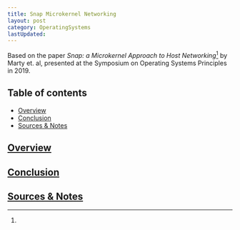 ```yaml
---
title: Snap Microkernel Networking
layout: post
category: OperatingSystems
lastUpdated:
---
```


Based on the paper *Snap: a Microkernel Approach to Host Networking*[^1] by Marty et. al, presented at the Symposium on Operating Systems Principles in 2019.

<!-- Explain why the paper is worthwhile and why the post is worth reading -->
<!-- example of diff in theory v. implementation in computing
getting a better understanding of system design, with a focus in synchronization/concurrency -->

## Table of contents
- [Overview](#overview)
- [Conclusion](#conclusion)
- [Sources & Notes](#sources--notes)

## [Overview](#overview)

## [Conclusion](#conclusion)

## [Sources & Notes](#sources--notes)
[^1]: 
